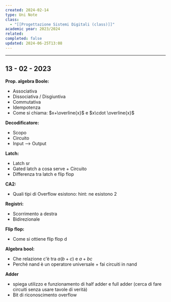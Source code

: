 ```yaml
---
created: 2024-02-14
type: Uni Note
class:
  - "[[Progettazione Sistemi Digitali (class)]]"
academic year: 2023/2024
related: 
completed: false
updated: 2024-06-25T13:08
---
```

---
## 13 - 02 - 2023
**Prop. algebra Boole:**
- Associativa
- Dissociativa / Disgiuntiva
- Commutativa
- Idempotenza
- Come si chiama: $x+\overline{x}$ e $x\cdot \overline{x}$

**Decodificatore:**
- Scopo 
- Circuito
- Input --> Output

**Latch:**
- Latch sr
- Gated latch a cosa serve + Circuito
- Differenza tra latch e flip flop

**CA2:**
- Quali tipi di Overflow esistono: hint: ne esistono 2

**Registri:**
- Scorrimento a destra
- Bidirezionale

**Flip flop:**
- Come si ottiene flip flop d

**Algebra bool:**
- Che relazione c'è tra $a(b+c)$ e $a+bc$
- Perché nand è un operatore universale + fai circuiti in nand 

**Adder**
- spiega utilizzo e funzionamento di half adder e full adder (cerca di fare circuiti senza usare tavole di verità)
- Bit di riconoscimento overflow
